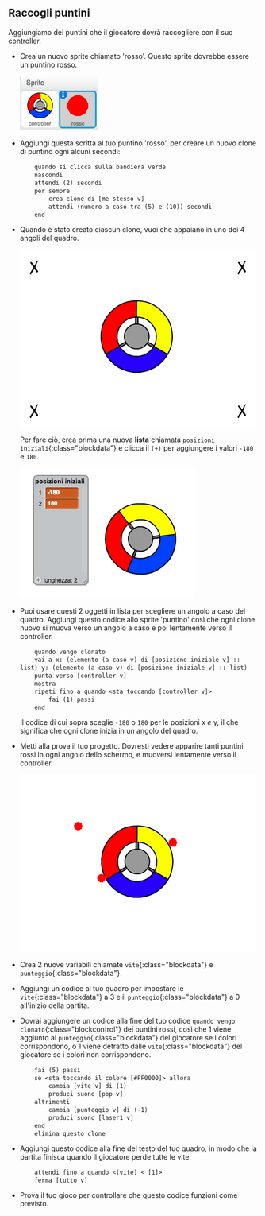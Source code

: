 ## Raccogli puntini

Aggiungiamo dei puntini che il giocatore dovrà raccogliere con il suo controller.

+ Crea un nuovo sprite chiamato 'rosso'. Questo sprite dovrebbe essere un puntino rosso.

	![screenshot](images/dots-red.png)

+ Aggiungi questa scritta al tuo puntino 'rosso', per creare un nuovo clone di puntino ogni alcuni secondi:

	```blocks
		quando si clicca sulla bandiera verde
		nascondi
		attendi (2) secondi
		per sempre
 			crea clone di [me stesso v]
  			attendi (numero a caso tra (5) e (10)) secondi
		end
	```

+ Quando è stato creato ciascun clone, vuoi che appaiano in uno dei 4 angoli del quadro.

	![screenshot](images/dots-start.png)

	Per fare ciò, crea prima una nuova __lista__ chiamata `posizioni iniziali`{:class="blockdata"} e clicca il `(+)` per aggiungere i valori `-180` e `180`.

	![screenshot](images/dots-list.png)

+ Puoi usare questi 2 oggetti in lista per scegliere un angolo a caso del quadro. Aggiungi questo codice allo sprite 'puntino' così che ogni clone nuovo si muova verso un angolo a caso e poi lentamente verso il controller.

	```blocks
		quando vengo clonato
		vai a x: (elemento (a caso v) di [posizione iniziale v] :: list) y: (elemento (a caso v) di [posizione iniziale v] :: list)
		punta verso [controller v]
		mostra
		ripeti fino a quando <sta toccando [controller v]>
  			fai (1) passi
		end
	```

	Il codice di cui sopra sceglie `-180` o `180` per le posizioni x _e_ y, il che significa che ogni clone inizia in un angolo del quadro.

+ Metti alla prova il tuo progetto. Dovresti vedere apparire tanti puntini rossi in ogni angolo dello schermo, e muoversi lentamente verso il controller.

	![screenshot](images/dots-red-test.png)

+ Crea 2 nuove variabili chiamate `vite`{:class="blockdata"} e `punteggio`{:class="blockdata"}.

+ Aggiungi un codice al tuo quadro per impostare le `vite`{:class="blockdata"} a 3 e il `punteggio`{:class="blockdata"} a 0 all'inizio della partita.

+ Dovrai aggiungere un codice alla fine del tuo codice `quando vengo clonato`{:class="blockcontrol"} dei puntini rossi, così che 1 viene aggiunto al `punteggio`{:class="blockdata"} del giocatore se i colori corrispondono, o 1 viene detratto dalle `vite`{:class="blockdata"} del giocatore se i colori non corrispondono.

	```blocks
		fai (5) passi
		se <sta toccando il colore [#FF0000]> allora
   			cambia [vite v] di (1)
   			produci suono [pop v]
		altrimenti
   			cambia [punteggio v] di (-1)
   			produci suono [laser1 v]
		end
		elimina questo clone
	```

+ Aggiungi questo codice alla fine del testo del tuo quadro, in modo che la partita finisca quando il giocatore perde tutte le vite:

	```blocks
		attendi fino a quando <(vite) < [1]>
		ferma [tutto v]
	```

+ Prova il tuo gioco per controllare che questo codice funzioni come previsto.



